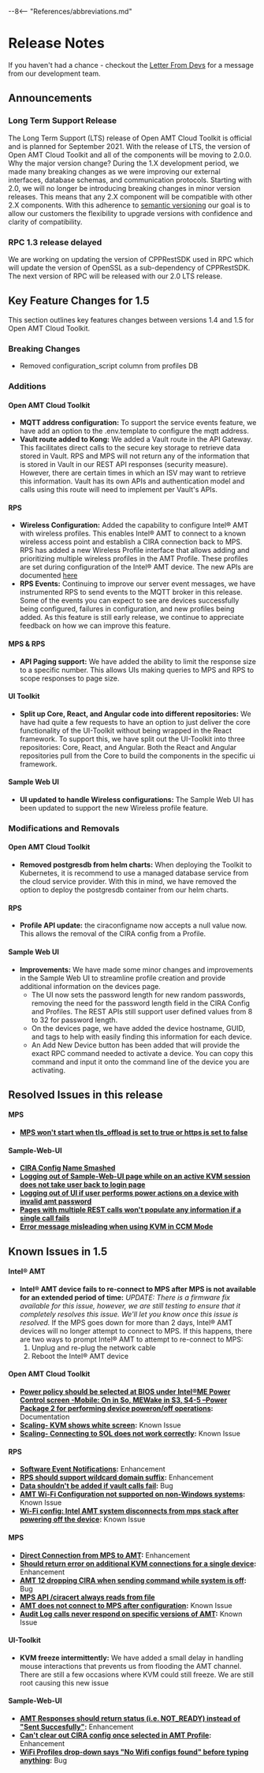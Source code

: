 --8<-- "References/abbreviations.md"
# Release Notes

If you haven't had a chance - checkout the [Letter From Devs](./letter.md) for a message from our development team.

## Announcements
### Long Term Support Release
The Long Term Support (LTS) release of Open AMT Cloud Toolkit is official and is planned for September 2021. With the release of LTS, the version of Open AMT Cloud Toolkit and all of the components will be moving to 2.0.0. Why the major version change? During the 1.X development period, we made many breaking changes as we were improving our external interfaces, database schemas, and communication protocols. Starting with 2.0, we will no longer be introducing breaking changes in minor version releases. This means that any 2.X component will be compatible with other 2.X components. With this adherence to [semantic versioning](https://semver.org/) our goal is to allow our customers the flexibility to upgrade versions with confidence and clarity of compatibility.

### RPC 1.3 release delayed
We are working on updating the version of CPPRestSDK used in RPC which will update the version of OpenSSL as a sub-dependency of CPPRestSDK.  The next version of RPC will be released with our 2.0 LTS release.

## Key Feature Changes for 1.5
This section outlines key features changes between versions 1.4 and 1.5 for Open AMT Cloud Toolkit.

### Breaking Changes
- Removed configuration_script column from profiles DB
### Additions
#### Open AMT Cloud Toolkit
- **MQTT address configuration:** To support the service events feature, we have add an option to the .env.template to configure the mqtt address.
- **Vault route added to Kong:** We added a Vault route in the API Gateway.  This facilitates direct calls to the secure key storage to retrieve data stored in Vault.  RPS and MPS will not return any of the information that is stored in Vault in our REST API responses (security measure).  However, there are certain times in which an ISV may want to retrieve this information.  Vault has its own APIs and authentication model and calls using this route will need to implement per Vault's APIs.
#### RPS
- **Wireless Configuration:** Added the capability to configure Intel&reg; AMT with wireless profiles.  This enables Intel&reg; AMT to connect to a known wireless access point and establish a CIRA connection back to MPS.  RPS has added a new Wireless Profile interface that allows adding and prioritizing multiple wireless profiles in the AMT Profile.  These profiles are set during configuration of the Intel&reg; AMT device.  The new APIs are documented [here](https://open-amt-cloud-toolkit.github.io/docs/1.5/APIs/indexRPS/)
- **RPS Events:** Continuing to improve our server event messages, we have instrumented RPS to send events to the MQTT broker in this release.  Some of the events you can expect to see are devices successfully being configured, failures in configuration, and new profiles being added.  As this feature is still early release, we continue to appreciate feedback on how we can improve this feature.
#### MPS & RPS
- **API Paging support:** We have added the ability to limit the response size to a specific number.  This allows UIs making queries to MPS and RPS to scope responses to page size.
#### UI Toolkit
- **Split up Core, React, and Angular code into different repositories:** We have had quite a few requests to have an option to just deliver the core functionality of the UI-Toolkit without being wrapped in the React framework.  To support this, we have split out the UI-Toolkit into three repositories: Core, React, and Angular.  Both the React and Angular repositories pull from the Core to build the components in the specific ui framework.
#### Sample Web UI
- **UI updated to handle Wireless configurations:** The Sample Web UI has been updated to support the new Wireless profile feature.
### Modifications and Removals
#### Open AMT Cloud Toolkit
- **Removed postgresdb from helm charts:** When deploying the Toolkit to Kubernetes, it is recommend to use a managed database service from the cloud service provider.  With this in mind, we have removed the option to deploy the postgresdb container from our helm charts.
#### RPS
- **Profile API update:** the ciraconfigname now accepts a null value now.  This allows the removal of the CIRA config from a Profile.
#### Sample Web UI
- **Improvements:** We have made some minor changes and improvements in the Sample Web UI to streamline profile creation and provide additional information on the devices page.
    - The UI now sets the password length for new random passwords, removing the need for the password length field in the CIRA Config and Profiles. The REST APIs still support user defined values from 8 to 32 for password length.
    - On the devices page, we have added the device hostname, GUID, and tags to help with easily finding this information for each device.
    - An Add New Device button has been added that will provide the exact RPC command needed to activate a device.  You can copy this command and input it onto the command line of the device you are activating.

## Resolved Issues in this release
#### MPS
- **[MPS won't start when tls_offload is set to true or https is set to false](https://github.com/open-amt-cloud-toolkit/mps/issues/288)**
#### Sample-Web-UI
- **[CIRA Config Name Smashed](https://github.com/open-amt-cloud-toolkit/sample-web-ui/issues/278)**
- **[Logging out of Sample-Web-UI page while on an active KVM session does not take user back to login page](https://github.com/open-amt-cloud-toolkit/sample-web-ui/issues/283)**
- **[Logging out of UI if user performs power actions on a device with invalid amt password](https://github.com/open-amt-cloud-toolkit/sample-web-ui/issues/301)**
- **[Pages with multiple REST calls won't populate any information if a single call fails](https://github.com/open-amt-cloud-toolkit/sample-web-ui/issues/333)**
- **[Error message misleading when using KVM in CCM Mode](https://github.com/open-amt-cloud-toolkit/sample-web-ui/issues/362)**

## Known Issues in 1.5
#### Intel&reg; AMT
- **Intel&reg; AMT device fails to re-connect to MPS after MPS is not available for an extended period of time:** *UPDATE: There is a firmware fix available for this issue, however, we are still testing to ensure that it completely resolves this issue.  We'll let you know once this issue is resolved.*  If the MPS goes down for more than 2 days, Intel&reg; AMT devices will no longer attempt to connect to MPS. If this happens, there are two ways to prompt Intel&reg; AMT to attempt to re-connect to MPS:
    1.	Unplug and re-plug the network cable
    2.	Reboot the Intel&reg; AMT device
#### Open AMT Cloud Toolkit
- **[Power policy should be selected at BIOS under Intel®ME Power Control screen -Mobile: On in So, MEWake in S3, S4-5 –Power Package 2 for performing device poweron/off operations](https://github.com/open-amt-cloud-toolkit/open-amt-cloud-toolkit/issues/19):** Documentation
- **[Scaling- KVM shows white screen](https://github.com/open-amt-cloud-toolkit/open-amt-cloud-toolkit/issues/39):** Known Issue
- **[Scaling- Connecting to SOL does not work correctly](https://github.com/open-amt-cloud-toolkit/open-amt-cloud-toolkit/issues/40):** Known Issue
#### RPS
- **[Software Event Notifications](https://github.com/open-amt-cloud-toolkit/rps/issues/9):** Enhancement
- **[RPS should support wildcard domain suffix](https://github.com/open-amt-cloud-toolkit/rps/issues/97):** Enhancement
- **[Data shouldn't be added if vault calls fail](https://github.com/open-amt-cloud-toolkit/rps/issues/254):** Bug
- **[AMT Wi-Fi Configuration not supported on non-Windows systems](https://github.com/open-amt-cloud-toolkit/rps/issues/349):** Known Issue
- **[Wi-Fi config: Intel AMT system disconnects from mps stack after powering off the device](https://github.com/open-amt-cloud-toolkit/rps/issues/350):** Known Issue
#### MPS
- **[Direct Connection from MPS to AMT](https://github.com/open-amt-cloud-toolkit/mps/issues/10):** Enhancement
- **[Should return error on additional KVM connections for a single device](https://github.com/open-amt-cloud-toolkit/mps/issues/104):** Enhancement
- **[AMT 12 dropping CIRA when sending command while system is off](https://github.com/open-amt-cloud-toolkit/mps/issues/196):** Bug
- **[MPS API /ciracert always reads from file](https://github.com/open-amt-cloud-toolkit/mps/issues/294)**
- **[AMT does not connect to MPS after configuration](https://github.com/open-amt-cloud-toolkit/mps/issues/300):** Known Issue
- **[Audit Log calls never respond on specific versions of AMT](https://github.com/open-amt-cloud-toolkit/mps/issues/301):** Known Issue
#### UI-Toolkit
- **KVM freeze intermittently:** We have added a small delay in handling mouse interactions that prevents us from flooding the AMT channel.  There are still a few occasions where KVM could still freeze.  We are still root causing this new issue
#### Sample-Web-UI
- **[AMT Responses should return status (i.e. NOT_READY) instead of "Sent Succesfully"](https://github.com/open-amt-cloud-toolkit/sample-web-ui/issues/276):** Enhancement
- **[Can't clear out CIRA config once selected in AMT Profile](https://github.com/open-amt-cloud-toolkit/sample-web-ui/issues/367):** Enhancement
- **[WiFi Profiles drop-down says "No Wifi configs found" before typing anything](https://github.com/open-amt-cloud-toolkit/sample-web-ui/issues/368):** Bug

